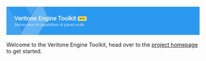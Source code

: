 ![Engine Toolkit logo](minisite/static/engine-toolkit-logo.png)

Welcome to the Veritone Engine Toolkit, head over to the [project homepage](https://machinebox.io/veritone/engine-toolkit) to 
get started.
